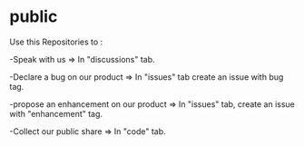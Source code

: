 # public
Use this Repositories to :

-Speak with us  => In "discussions" tab.

-Declare a bug on our product  => In "issues" tab create an issue with bug tag.

-propose an enhancement on our product  => In "issues" tab, create an issue with "enhancement" tag.

-Collect our public share  => In "code" tab.
